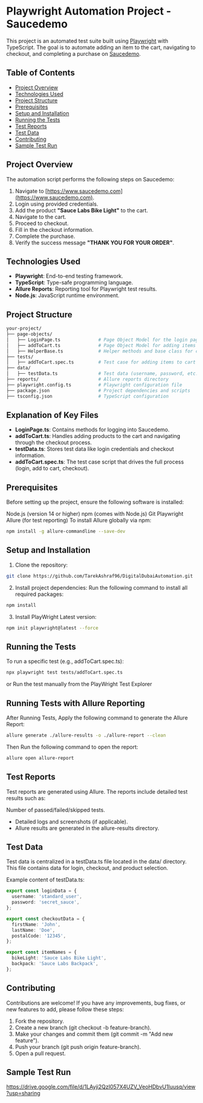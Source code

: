 # Playwright Automation Project - Saucedemo

This project is an automated test suite built using [Playwright](https://playwright.dev/) with TypeScript. The goal is to automate adding an item to the cart, navigating to checkout, and completing a purchase on [Saucedemo](https://www.saucedemo.com).

## Table of Contents

- [Project Overview](#project-overview)
- [Technologies Used](#technologies-used)
- [Project Structure](#project-structure)
- [Prerequisites](#prerequisites)
- [Setup and Installation](#setup-and-installation)
- [Running the Tests](#running-the-tests)
- [Test Reports](#test-reports)
- [Test Data](#test-data)
- [Contributing](#contributing)
- [Sample Test Run](#sample-test-run)

## Project Overview

The automation script performs the following steps on Saucedemo:

1. Navigate to [https://www.saucedemo.com](https://www.saucedemo.com).
2. Login using provided credentials.
3. Add the product **"Sauce Labs Bike Light"** to the cart.
4. Navigate to the cart.
5. Proceed to checkout.
6. Fill in the checkout information.
7. Complete the purchase.
8. Verify the success message **"THANK YOU FOR YOUR ORDER"**.

## Technologies Used

- **Playwright**: End-to-end testing framework.
- **TypeScript**: Type-safe programming language.
- **Allure Reports**: Reporting tool for Playwright test results.
- **Node.js**: JavaScript runtime environment.

## Project Structure

```bash
your-project/
├── page-objects/
│   ├── LoginPage.ts              # Page Object Model for the login page
│   ├── addToCart.ts              # Page Object Model for adding items to the cart
│   ├── HelperBase.ts             # Helper methods and base class for common utilities
├── tests/
│   ├── addToCart.spec.ts         # Test case for adding items to cart and checkout
├── data/
│   ├── testData.ts               # Test data (username, password, etc.)
├── reports/                      # Allure reports directory
├── playwright.config.ts          # Playwright configuration file
├── package.json                  # Project dependencies and scripts
├── tsconfig.json                 # TypeScript configuration
```
## Explanation of Key Files

- **LoginPage.ts**: Contains methods for logging into Saucedemo.
- **addToCart.ts**: Handles adding products to the cart and navigating through the checkout process.
- **testData.ts**: Stores test data like login credentials and checkout information.
- **addToCart.spec.ts**: The test case script that drives the full process (login, add to cart, checkout).

## Prerequisites

Before setting up the project, ensure the following software is installed:

Node.js (version 14 or higher)
npm (comes with Node.js)
Git
Playwright
Allure (for test reporting)
To install Allure globally via npm:
```bash
npm install -g allure-commandline --save-dev
```

## Setup and Installation

1. Clone the repository:

```bash
git clone https://github.com/TarekAshraf96/DigitalDubaiAutomation.git
```
2. Install project dependencies:
   Run the following command to install all required packages:
```bash
npm install
```
3. Install PlayWright Latest version:
```bash
npm init playwright@latest --force
```

## Running the Tests

To run a specific test (e.g., addToCart.spec.ts):
```bash
npx playwright test tests/addToCart.spec.ts
```
or Run the test manually from the PlayWright Test Explorer

## Running Tests with Allure Reporting

After Running Tests, Apply the following command to generate the Allure Report:
```bash
allure generate ./allure-results -o ./allure-report --clean
```
Then Run the following command to open the report:
```bash
allure open allure-report
```

## Test Reports

Test reports are generated using Allure. The reports include detailed test results such as:

Number of passed/failed/skipped tests.
- Detailed logs and screenshots (if applicable).
- Allure results are generated in the allure-results directory.

## Test Data
Test data is centralized in a testData.ts file located in the data/ directory. This file contains data for login, checkout, and product selection.

Example content of testData.ts:
```typescript
export const loginData = {
  username: 'standard_user',
  password: 'secret_sauce',
};

export const checkoutData = {
  firstName: 'John',
  lastName: 'Doe',
  postalCode: '12345',
};

export const itemNames = {
  bikeLight: 'Sauce Labs Bike Light',
  backpack: 'Sauce Labs Backpack',
};
```

## Contributing
Contributions are welcome! If you have any improvements, bug fixes, or new features to add, please follow these steps:

1. Fork the repository.
2. Create a new branch (git checkout -b feature-branch).
3. Make your changes and commit them (git commit -m "Add new feature").
4. Push your branch (git push origin feature-branch).
5. Open a pull request.

## Sample Test Run

https://drive.google.com/file/d/1LAyji2QzI057X4UZV_VeoHDbvU1Iuusq/view?usp=sharing
